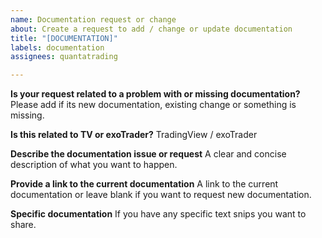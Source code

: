 ```yaml
---
name: Documentation request or change
about: Create a request to add / change or update documentation
title: "[DOCUMENTATION]"
labels: documentation
assignees: quantatrading

---
```


**Is your request related to a problem with or missing documentation?**
Please add if its new documentation, existing change or something is missing.

**Is this related to TV or exoTrader?**
TradingView / exoTrader

**Describe the documentation issue or request**
A clear and concise description of what you want to happen.

**Provide a link to the current documentation**
A link to the current documentation or leave blank if you want to request new documentation.

**Specific documentation**
If you have any specific text snips you want to share.
